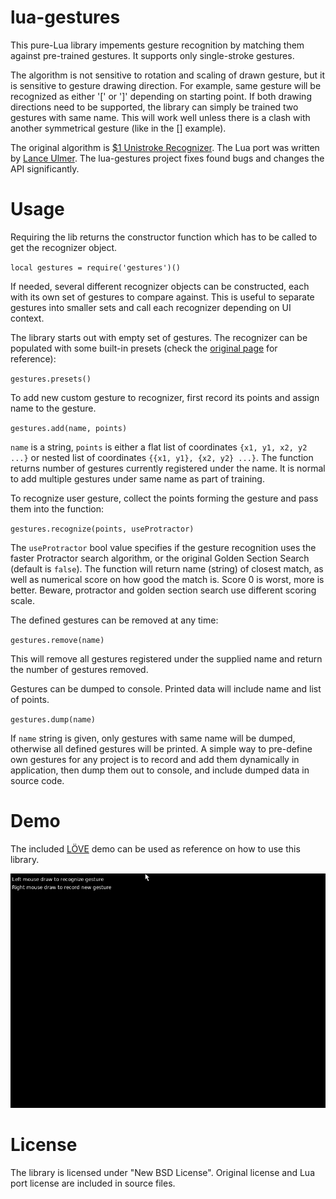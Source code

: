 # lua-gestures

This pure-Lua library impements gesture recognition by matching them against pre-trained gestures. It supports only single-stroke gestures.

The algorithm is not sensitive to rotation and scaling of drawn gesture, but it is sensitive to gesture drawing direction. For example, same gesture will be recognized as either '[' or ']' depending on starting point. If both drawing directions need to be supported, the library can simply be trained two gestures with same name. This will work well unless there is a clash with another symmetrical gesture (like in the [] example).

The original algorithm is [$1 Unistroke Recognizer](http://depts.washington.edu/acelab/proj/dollar/index.html). The Lua port was written by [Lance Ulmer](https://github.com/lanceulmer/dollar.lua/). The lua-gestures project fixes found bugs and changes the API significantly.

# Usage

Requiring the lib returns the constructor function which has to be called to get the recognizer object.

`local gestures = require('gestures')()`

If needed, several different recognizer objects can be constructed, each with its own set of gestures to compare against. This is useful to separate gestures into smaller sets and call each recognizer depending on UI context.

The library starts out with empty set of gestures. The recognizer can be populated with some built-in presets (check the [original page](http://depts.washington.edu/acelab/proj/dollar/index.html) for reference):

`gestures.presets()`

To add new custom gesture to recognizer, first record its points and assign name to the gesture.

`gestures.add(name, points)`

`name` is a string, `points` is either a flat list of coordinates `{x1, y1, x2, y2 ...}` or nested list of coordinates `{{x1, y1}, {x2, y2} ...}`. The function returns number of gestures currently registered under the name. It is normal to add multiple gestures under same name as part of training.

To recognize user gesture, collect the points forming the gesture and pass them into the function:

`gestures.recognize(points, useProtractor)`

The `useProtractor` bool value specifies if the gesture recognition uses the faster Protractor search algorithm, or the original Golden Section Search (default is `false`). The function will return name (string) of closest match, as well as numerical score on how good the match is. Score 0 is worst, more is better. Beware, protractor and golden section search use different scoring scale.

The defined gestures can be removed at any time:

`gestures.remove(name)`

This will remove all gestures registered under the supplied name and return the number of gestures removed.

Gestures can be dumped to console. Printed data will include name and list of points.

`gestures.dump(name)`

If `name` string is given, only gestures with same name will be dumped, otherwise all defined gestures will be printed. A simple way to pre-define own gestures for any project is to record and add them dynamically in application, then dump them out to console, and include dumped data in source code.

# Demo

The included [LÖVE](https://love2d.org/) demo can be used as reference on how to use this library.

![demo](./love-demo/demo.gif)

# License

The library is licensed under "New BSD License". Original license and Lua port license are included in source files.